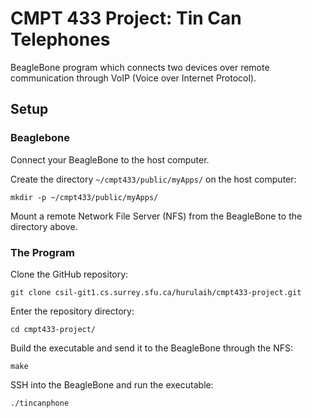 # CMPT 433 Project: Tin Can Telephones

BeagleBone program which connects two devices over remote communication through VoIP (Voice over Internet Protocol).

## Setup

### Beaglebone

Connect your BeagleBone to the host computer.

Create the directory `~/cmpt433/public/myApps/` on the host computer:
```shell
mkdir -p ~/cmpt433/public/myApps/
```

Mount a remote Network File Server (NFS) from the BeagleBone to the directory above.

### The Program

Clone the GitHub repository:
```shell
git clone csil-git1.cs.surrey.sfu.ca/hurulaih/cmpt433-project.git
```

Enter the repository directory:
```shell
cd cmpt433-project/
```

Build the executable and send it to the BeagleBone through the NFS:
```shell
make
```

SSH into the BeagleBone and run the executable:
```shell
./tincanphone
```